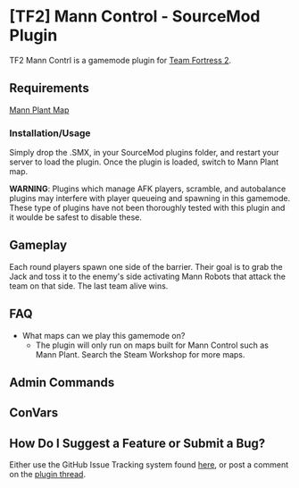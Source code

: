 # [TF2] Mann Control - SourceMod Plugin

TF2 Mann Contrl is a gamemode plugin for [Team Fortress 2](http://www.teamfortress.com/).

## Requirements

[Mann Plant Map](http://steamcommunity.com/sharedfiles/filedetails/?id=546631807)

### Installation/Usage

Simply drop the .SMX, in your SourceMod plugins folder, and restart your server to load the plugin.
Once the plugin is loaded, switch to Mann Plant map.

**WARNING**:  Plugins which manage AFK players, scramble, and autobalance plugins may interfere with
player queueing and spawning in this gamemode.  These type of plugins have not been thoroughly tested
with this plugin and it woulde be safest to disable these.

## Gameplay

Each round players spawn one side of the barrier. Their goal is to grab the Jack and toss it to the enemy's
side activating Mann Robots that attack the team on that side. The last team alive wins.

## FAQ

* What maps can we play this gamemode on?
  - The plugin will only run on maps built for Mann Control such as Mann Plant. Search the Steam Workshop for more maps.

## Admin Commands

## ConVars

## How Do I Suggest a Feature or Submit a Bug?

Either use the GitHub Issue Tracking system found
[here](https://github.com/SparkyMcSparks/SM-Mann-Control/issues?state=open), or
post a comment on the [plugin thread]().
